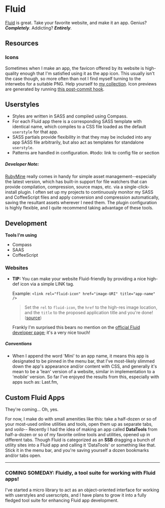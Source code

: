 # Fluid
[Fluid](http://fluidapp.com/) is great. Take your favorite website, and make it an app. Genius? ***Completely***. Addicting? ***Entirely***.

## Resources

### Icons
Sometimes when I make an app, the favicon offered by its website is high-quality enough that I'm satisfied using it as the app icon. This usually isn't the case though, so more often than not I find myself turning to the interwebs for a suitable PNG. Help yourself to [my collection]. Icon previews are generated by running [this post-commit hook](https://github.com/SteveBenner/ruby-scripts/blob/master/git-hooks/pre-commit/generate-img-previews.rb).

## Userstyles
- Styles are written in SASS and compiled using Compass.
- For each Fluid app there is a corresponding SASS template with identical name, which compiles to a CSS file loaded as the default `userstyle` for that app.
- SASS partials provide flexibility in that they may be included into any app SASS file arbitrarily, but also act as templates for standalone `userstyle`.
- Patterns are handled in configuration. #todo: link to config file or section

##### Developer Note:  
[RubyMine](http://www.jetbrains.com/ruby/) really comes in handy for simple asset management--especially the latest version, which has built-in support for file watchers that can provide compilation, compression, source maps, etc. via a single-click-install plugin. I often set up my projects to continuously monitor my SASS and CoffeeScript files and apply conversion and compression automatically, saving the resultant assets wherever I need them. The plugin configuration is highly flexible, and I quite recommend taking advantage of these tools.

## Development

**Tools I'm using**  

- Compass
- SAAS
- CoffeeScript

### Websites
- **TIP:** You can make your website Fluid-friendly by providing a nice high-def icon via a simple LINK tag.

    Example: `<link rel="fluid-icon" href="image-URI" title="app-name" />`

    > Set the `rel` to `fluid-icon`, the `href` to the high-res image location, and the `title` to the proposed application title and you're done! ([source](http://davidwalsh.name/fluid-app))

    Frankly I'm surprised this bears no mention on the [official Fluid developer page]; it's a very nice touch!

##### Conventions
- When I append the word 'Mini' to an app name, it means this app is designated to be pinned in the menu bar, that I've most-likely slimmed down the app's appearance and/or content with CSS, and generally it's mean to be a 'lean' version of a website, similar in implementation to a 'mobile' version. So far I've enjoyed the results from this, especially with apps such as: Last.fm, 


## Custom Fluid Apps
They're coming... Oh, yes.

For now, I make do with small amenities like this: take a half-dozen or so of your most-used online utilities and tools, open them up as separate tabs, and *voila--* Recently I had the idea of making an app called **DataTools** from half-a-dozen or so of my favorite online tools and utilities, opened up in different tabs. Though Fluid is categorized as an **SSB** dragging a bunch of utility sites into a Fluid app and calling it 'DataTools' or something like that. Stick it in the menu bar, and you're saving yourself a dozen bookmarks and/or tabs open.

---

### COMING SOMEDAY: Fluidly, a tool suite for working with Fluid apps!
I've started a micro library to act as an object-oriented interface for working with userstyles and userscripts, and I have plans to grow it into a fully fledged tool suite for enhancing Fluid app development.

[official Fluid developer page]:http://fluidapp.com/developer/
[my collection]:app-icons/README.md